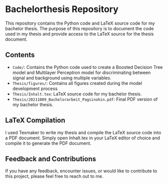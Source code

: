 # Bachelorthesis Repository

This repository contains the Python code and LaTeX source code for my bachelor thesis. The purpose of this repository is to document the code used in my thesis and provide access to the LaTeX source for the thesis document.

## Contents

* `Code/`: Contains the Python code used to create a Boosted Decision Tree model and Multilayer Perceptron model for discriminating between signal and background using multiple variables.
* `Thesis/figures/`: Contains all figures created during the model development process
* `Thesis/Inhalt.tex`: LaTeX source code for my bachelor thesis.
* `Thesis/20211009_Bachelorarbeit_Pagsinohin.pdf`: Final PDF version of my bachelor thesis.

## LaTeX Compilation

I used Texmaker to write my thesis and compile the LaTeX source code into a PDF document. Simply open Inhalt.tex in your LaTeX editor of choice and compile it to generate the PDF document.

## Feedback and Contributions

If you have any feedback, encounter issues, or would like to contribute to this project, please feel free to reach out to me.
